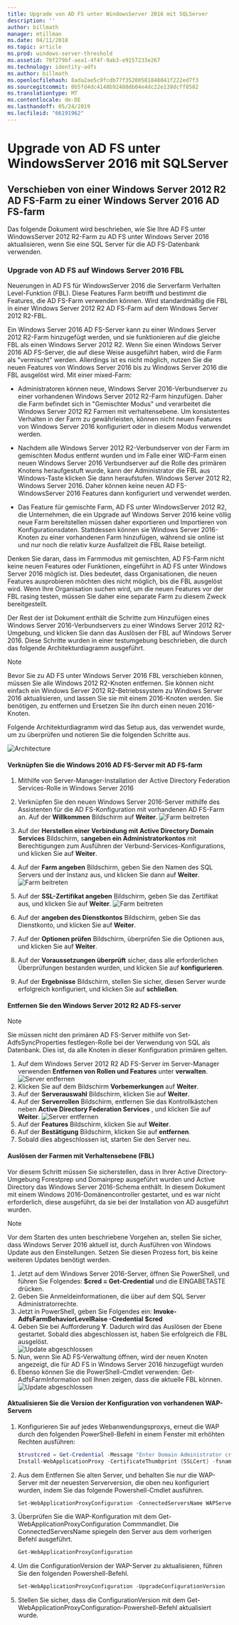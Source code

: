 ```yaml
---
title: Upgrade von AD FS unter WindowsServer 2016 mit SQLServer
description: ''
author: billmath
manager: mtillman
ms.date: 04/11/2018
ms.topic: article
ms.prod: windows-server-threshold
ms.assetid: 70f279bf-aea1-4f4f-9ab3-e9157233e267
ms.technology: identity-adfs
ms.author: billmath
ms.openlocfilehash: 8ada2ae5c9fcdb77f35200581848041f222ed7f3
ms.sourcegitcommit: 0b5fd4dc4148b92480db04e4dc22e139dcff8582
ms.translationtype: MT
ms.contentlocale: de-DE
ms.lasthandoff: 05/24/2019
ms.locfileid: "66191962"
---
```

# <a name="upgrading-to-ad-fs-in-windows-server-2016-with-sql-server"></a>Upgrade von AD FS unter WindowsServer 2016 mit SQLServer



## <a name="moving-from-a-windows-server-2012-r2-ad-fs-farm-to-a-windows-server-2016-ad-fs-farm"></a>Verschieben von einer Windows Server 2012 R2 AD FS-Farm zu einer Windows Server 2016 AD FS-farm  
Das folgende Dokument wird beschrieben, wie Sie Ihre AD FS unter WindowsServer 2012 R2-Farm zu AD FS unter Windows Server 2016 aktualisieren, wenn Sie eine SQL Server für die AD FS-Datenbank verwenden.  

### <a name="upgrading-ad-fs-to-windows-server-2016-fbl"></a>Upgrade von AD FS auf Windows Server 2016 FBL  
Neuerungen in AD FS für WindowsServer 2016 die Serverfarm Verhalten Level-Funktion (FBL).   Diese Features Farm betrifft und bestimmt die Features, die AD FS-Farm verwenden können.   Wird standardmäßig die FBL in einer Windows Server 2012 R2 AD FS-Farm auf dem Windows Server 2012 R2-FBL.  

Ein Windows Server 2016 AD FS-Server kann zu einer Windows Server 2012 R2-Farm hinzugefügt werden, und sie funktionieren auf die gleiche FBL als einen Windows Server 2012 R2.  Wenn Sie einen Windows Server 2016 AD FS-Server, die auf diese Weise ausgeführt haben, wird die Farm als "vermischt" werden.  Allerdings ist es nicht möglich, nutzen Sie die neuen Features von Windows Server 2016 bis zu Windows Server 2016 die FBL ausgelöst wird.  Mit einer mixed-Farm:  

-   Administratoren können neue, Windows Server 2016-Verbundserver zu einer vorhandenen Windows Server 2012 R2-Farm hinzufügen.  Daher die Farm befindet sich in "Gemischter Modus" und verarbeitet die Windows Server 2012 R2 Farmen mit verhaltensebene.  Um konsistentes Verhalten in der Farm zu gewährleisten, können nicht neuen Features von Windows Server 2016 konfiguriert oder in diesem Modus verwendet werden.  

-   Nachdem alle Windows Server 2012 R2-Verbundserver von der Farm im gemischten Modus entfernt wurden und im Falle einer WID-Farm einen neuen Windows Server 2016 Verbundserver auf die Rolle des primären Knotens heraufgestuft wurde, kann der Administrator die FBL aus Windows-Taste klicken Sie dann heraufstufen. Windows Server 2012 R2, Windows Server 2016.  Daher können keine neuen AD FS-WindowsServer 2016 Features dann konfiguriert und verwendet werden.  

-   Das Feature für gemischte Farm, AD FS unter WindowsServer 2012 R2, die Unternehmen, die ein Upgrade auf Windows Server 2016 keine völlig neue Farm bereitstellen müssen daher exportieren und Importieren von Konfigurationsdaten.  Stattdessen können sie Windows Server 2016-Knoten zu einer vorhandenen Farm hinzufügen, während sie online ist und nur noch die relativ kurze Ausfallzeit die FBL Raise beteiligt.  

Denken Sie daran, dass im Farmmodus mit gemischten, AD FS-Farm nicht keine neuen Features oder Funktionen, eingeführt in AD FS unter Windows Server 2016 möglich ist.  Dies bedeutet, dass Organisationen, die neuen Features ausprobieren möchten dies nicht möglich, bis die FBL ausgelöst wird.  Wenn Ihre Organisation suchen wird, um die neuen Features vor der FBL rasing testen, müssen Sie daher eine separate Farm zu diesem Zweck bereitgestellt.  

Der Rest der ist Dokument enthält die Schritte zum Hinzufügen eines Windows Server 2016-Verbundservers zu einer Windows Server 2012 R2-Umgebung, und klicken Sie dann das Auslösen der FBL auf Windows Server 2016.  Diese Schritte wurden in einer testumgebung beschrieben, die durch das folgende Architekturdiagramm ausgeführt.  

> [!NOTE]  
> Bevor Sie zu AD FS unter Windows Server 2016 FBL verschieben können, müssen Sie alle Windows 2012 R2-Knoten entfernen.  Sie können nicht einfach ein Windows Server 2012 R2-Betriebssystem zu Windows Server 2016 aktualisieren, und lassen Sie sie mit einem 2016-Knoten werden.  Sie benötigen, zu entfernen und Ersetzen Sie ihn durch einen neuen 2016-Knoten.  

Folgende Architekturdiagramm wird das Setup aus, das verwendet wurde, um zu überprüfen und notieren Sie die folgenden Schritte aus.

![Architecture](media/Upgrading-to-AD-FS-in-Windows-Server-2016-SQL/arch.png)


#### <a name="join-the-windows-2016-ad-fs-server-to-the-ad-fs-farm"></a>Verknüpfen Sie die Windows 2016 AD FS-Server mit AD FS-farm

1.  Mithilfe von Server-Manager-Installation der Active Directory Federation Services-Rolle in Windows Server 2016  

2.  Verknüpfen Sie den neuen Windows Server 2016-Server mithilfe des Assistenten für die AD FS-Konfiguration mit vorhandenen AD FS-Farm an.  Auf der **Willkommen** Bildschirm auf **Weiter**.
 ![Farm beitreten](media/Upgrading-to-AD-FS-in-Windows-Server-2016-SQL/configure1.png)  
3.  Auf der **Herstellen einer Verbindung mit Active Directory Domain Services** Bildschirm, s**angeben ein Administratorkontos** mit Berechtigungen zum Ausführen der Verbund-Services-Konfigurations, und klicken Sie auf **Weiter**.
4.  Auf der **Farm angeben** Bildschirm, geben Sie den Namen des SQL Servers und der Instanz aus, und klicken Sie dann auf **Weiter**.
![Farm beitreten](media/Upgrading-to-AD-FS-in-Windows-Server-2016-SQL/configure3.png)
5.  Auf der **SSL-Zertifikat angeben** Bildschirm, geben Sie das Zertifikat aus, und klicken Sie auf **Weiter**.
![Farm beitreten](media/Upgrading-to-AD-FS-in-Windows-Server-2016-SQL/configure4.png)
6.  Auf der **angeben des Dienstkontos** Bildschirm, geben Sie das Dienstkonto, und klicken Sie auf **Weiter**.
7.  Auf der **Optionen prüfen** Bildschirm, überprüfen Sie die Optionen aus, und klicken Sie auf **Weiter**.
8.  Auf der **Voraussetzungen überprüft** sicher, dass alle erforderlichen Überprüfungen bestanden wurden, und klicken Sie auf **konfigurieren**.
9.  Auf der **Ergebnisse** Bildschirm, stellen Sie sicher, diesen Server wurde erfolgreich konfiguriert, und klicken Sie auf **schließen**.


#### <a name="remove-the-windows-server-2012-r2-ad-fs-server"></a>Entfernen Sie den Windows Server 2012 R2 AD FS-server

>[!NOTE]
>Sie müssen nicht den primären AD FS-Server mithilfe von Set-AdfsSyncProperties festlegen-Rolle bei der Verwendung von SQL als Datenbank.  Dies ist, da alle Knoten in dieser Konfiguration primären gelten.

1.  Auf dem Windows Server 2012 R2 AD FS-Server im Server-Manager verwenden **Entfernen von Rollen und Features** unter **verwalten**.
![Server entfernen](media/Upgrading-to-AD-FS-in-Windows-Server-2016-SQL/remove1.png)
2.  Klicken Sie auf dem Bildschirm **Vorbemerkungen** auf **Weiter**.
3.  Auf der **Serverauswahl** Bildschirm, klicken Sie auf **Weiter**.
4.  Auf der **Serverrollen** Bildschirm, entfernen Sie das Kontrollkästchen neben **Active Directory Federation Services** , und klicken Sie auf **Weiter**.
![Server entfernen](media/Upgrading-to-AD-FS-in-Windows-Server-2016-SQL/remove2.png)
5.  Auf der **Features** Bildschirm, klicken Sie auf **Weiter**.
6.  Auf der **Bestätigung** Bildschirm, klicken Sie auf **entfernen**.
7.  Sobald dies abgeschlossen ist, starten Sie den Server neu.

#### <a name="raise-the-farm-behavior-level-fbl"></a>Auslösen der Farmen mit Verhaltensebene (FBL)
Vor diesem Schritt müssen Sie sicherstellen, dass in Ihrer Active Directory-Umgebung Forestprep und Domainprep ausgeführt wurden und Active Directory das Windows Server 2016-Schema enthält.  In diesem Dokument mit einem Windows 2016-Domänencontroller gestartet, und es war nicht erforderlich, diese ausgeführt, da sie bei der Installation von AD ausgeführt wurden.

>[!NOTE]
>Vor dem Starten des unten beschriebene Vorgehen an, stellen Sie sicher, dass Windows Server 2016 aktuell ist, durch Ausführen von Windows Update aus den Einstellungen.  Setzen Sie diesen Prozess fort, bis keine weiteren Updates benötigt werden.

1. Jetzt auf dem Windows Server 2016-Server, öffnen Sie PowerShell, und führen Sie Folgendes: **$cred = Get-Credential** und die EINGABETASTE drücken.
2. Geben Sie Anmeldeinformationen, die über auf dem SQL Server Administratorrechte.
3. Jetzt in PowerShell, geben Sie Folgendes ein: **Invoke-AdfsFarmBehaviorLevelRaise -Credential $cred**
2. Geben Sie bei Aufforderung **Y**.  Dadurch wird das Auslösen der Ebene gestartet.  Sobald dies abgeschlossen ist, haben Sie erfolgreich die FBL ausgelöst.  
![Update abgeschlossen](media/Upgrading-to-AD-FS-in-Windows-Server-2016-SQL/finish1.png)
3. Nun, wenn Sie AD FS-Verwaltung öffnen, wird der neuen Knoten angezeigt, die für AD FS in Windows Server 2016 hinzugefügt wurden  
4. Ebenso können Sie die PowerShell-Cmdlet verwenden:  Get-AdfsFarmInformation soll Ihnen zeigen, dass die aktuelle FBL können.  
![Update abgeschlossen](media/Upgrading-to-AD-FS-in-Windows-Server-2016-SQL/finish2.png)

#### <a name="upgrade-the-configuration-version-of-existing-wap-servers"></a>Aktualisieren Sie die Version der Konfiguration von vorhandenen WAP-Servern
1. Konfigurieren Sie auf jedes Webanwendungsproxys, erneut die WAP durch den folgenden PowerShell-Befehl in einem Fenster mit erhöhten Rechten ausführen:  
    ```powershell
    $trustcred = Get-Credential -Message "Enter Domain Administrator credentials"
    Install-WebApplicationProxy -CertificateThumbprint {SSLCert} -fsname fsname -FederationServiceTrustCredential $trustcred  
    ```
2. Aus dem Entfernen Sie alten Server, und behalten Sie nur die WAP-Server mit der neuesten Serverversion, die oben neu konfiguriert wurden, indem Sie das folgende Powershell-Cmdlet ausführen.
    ```powershell
    Set-WebApplicationProxyConfiguration -ConnectedServersName WAPServerName1, WAPServerName2
    ```
3. Überprüfen Sie die WAP-Konfiguration mit dem Get-WebApplicationProxyConfiguration Commmandlet. Die ConnectedServersName spiegeln den Server aus dem vorherigen Befehl ausgeführt.
    ```powershell
    Get-WebApplicationProxyConfiguration
    ```
4. Um die ConfigurationVersion der WAP-Server zu aktualisieren, führen Sie den folgenden Powershell-Befehl.
    ```powershell
    Set-WebApplicationProxyConfiguration -UpgradeConfigurationVersion
    ```
5. Stellen Sie sicher, dass die ConfigurationVersion mit dem Get-WebApplicationProxyConfiguration-Powershell-Befehl aktualisiert wurde.
    
